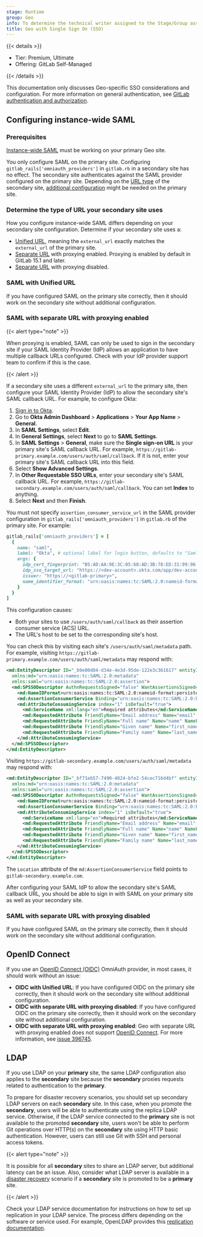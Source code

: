 ```yaml
---
stage: Runtime
group: Geo
info: To determine the technical writer assigned to the Stage/Group associated with this page, see https://handbook.gitlab.com/handbook/product/ux/technical-writing/#assignments
title: Geo with Single Sign On (SSO)
---
```


{{< details >}}

- Tier: Premium, Ultimate
- Offering: GitLab Self-Managed

{{< /details >}}

This documentation only discusses Geo-specific SSO considerations and configuration. For more information on general authentication, see [GitLab authentication and authorization](../../auth/_index.md).

## Configuring instance-wide SAML

### Prerequisites

[Instance-wide SAML](../../../integration/saml.md) must be working on your primary Geo site.

You only configure SAML on the primary site. Configuring `gitlab_rails['omniauth_providers']` in `gitlab.rb` in a secondary site has no effect. The secondary site authenticates against the SAML provider configured on the primary site. Depending on the [URL type](#determine-the-type-of-url-your-secondary-site-uses) of the secondary site, [additional configuration](#saml-with-separate-url-with-proxying-enabled) might be needed on the primary site.

### Determine the type of URL your secondary site uses

How you configure instance-wide SAML differs depending on your secondary site configuration. Determine if your secondary site uses a:

- [Unified URL](../secondary_proxy/_index.md#set-up-a-unified-url-for-geo-sites), meaning the `external_url` exactly matches the `external_url` of the primary site.
- [Separate URL](../secondary_proxy/_index.md#set-up-a-separate-url-for-a-secondary-geo-site) with proxying enabled. Proxying is enabled by default in GitLab 15.1 and later.
- [Separate URL](../secondary_proxy/_index.md#set-up-a-separate-url-for-a-secondary-geo-site) with proxying disabled.

### SAML with Unified URL

If you have configured SAML on the primary site correctly, then it should work on the secondary site without additional configuration.

### SAML with separate URL with proxying enabled

{{< alert type="note" >}}

When proxying is enabled, SAML can only be used to sign in the secondary site if your SAML Identity Provider (IdP) allows an
application to have multiple callback URLs configured. Check with your IdP provider support team to confirm if this is the case.

{{< /alert >}}

If a secondary site uses a different `external_url` to the primary site, then configure your SAML Identity Provider (IdP) to allow the secondary site's SAML callback URL. For example, to configure Okta:

1. [Sign in to Okta](https://login.okta.com/).
1. Go to **Okta Admin Dashboard** > **Applications** > **Your App Name** > **General**.
1. In **SAML Settings**, select **Edit**.
1. In **General Settings**, select **Next** to go to **SAML Settings**.
1. In **SAML Settings** > **General**, make sure the **Single sign-on URL** is your primary site's SAML callback URL. For example, `https://gitlab-primary.example.com/users/auth/saml/callback`. If it is not, enter your primary site's SAML callback URL into this field.
1. Select **Show Advanced Settings**.
1. In **Other Requestable SSO URLs**, enter your secondary site's SAML callback URL. For example, `https://gitlab-secondary.example.com/users/auth/saml/callback`. You can set **Index** to anything.
1. Select **Next** and then **Finish**.

You must not specify `assertion_consumer_service_url` in the SAML provider configuration in `gitlab_rails['omniauth_providers']` in `gitlab.rb` of the primary site. For example:

```ruby
gitlab_rails['omniauth_providers'] = [
  {
    name: "saml",
    label: "Okta", # optional label for login button, defaults to "Saml"
    args: {
      idp_cert_fingerprint: "B5:AD:AA:9E:3C:05:68:AD:3B:78:ED:31:99:96:96:43:9E:6D:79:96",
      idp_sso_target_url: "https://<dev-account>.okta.com/app/dev-account_gitlabprimary_1/exk7k2gft2VFpVFXa5d1/sso/saml",
      issuer: "https://<gitlab-primary>",
      name_identifier_format: "urn:oasis:names:tc:SAML:2.0:nameid-format:persistent"
    }
  }
]
```

This configuration causes:

- Both your sites to use `/users/auth/saml/callback` as their assertion consumer service (ACS) URL.
- The URL's host to be set to the corresponding site's host.

You can check this by visiting each site's `/users/auth/saml/metadata` path. For example, visiting `https://gitlab-primary.example.com/users/auth/saml/metadata` may respond with:

```xml
<md:EntityDescriptor ID="_b9e00d84-d34e-4e3d-95de-122e3c361617" entityID="https://gitlab-primary.example.com"
  xmlns:md="urn:oasis:names:tc:SAML:2.0:metadata"
  xmlns:saml="urn:oasis:names:tc:SAML:2.0:assertion">
  <md:SPSSODescriptor AuthnRequestsSigned="false" WantAssertionsSigned="false" protocolSupportEnumeration="urn:oasis:names:tc:SAML:2.0:protocol">
    <md:NameIDFormat>urn:oasis:names:tc:SAML:2.0:nameid-format:persistent</md:NameIDFormat>
    <md:AssertionConsumerService Binding="urn:oasis:names:tc:SAML:2.0:bindings:HTTP-POST" Location="https://gitlab-primary.example.com/users/auth/saml/callback"    index="0" isDefault="true"/>
    <md:AttributeConsumingService index="1" isDefault="true">
      <md:ServiceName xml:lang="en">Required attributes</md:ServiceName>
      <md:RequestedAttribute FriendlyName="Email address" Name="email" NameFormat="urn:oasis:names:tc:SAML:2.0:attrname-format:basic" isRequired="false"/>
      <md:RequestedAttribute FriendlyName="Full name" Name="name" NameFormat="urn:oasis:names:tc:SAML:2.0:attrname-format:basic" isRequired="false"/>
      <md:RequestedAttribute FriendlyName="Given name" Name="first_name" NameFormat="urn:oasis:names:tc:SAML:2.0:attrname-format:basic" isRequired="false"/>
      <md:RequestedAttribute FriendlyName="Family name" Name="last_name" NameFormat="urn:oasis:names:tc:SAML:2.0:attrname-format:basic" isRequired="false"/>
    </md:AttributeConsumingService>
  </md:SPSSODescriptor>
</md:EntityDescriptor>
```

Visiting `https://gitlab-secondary.example.com/users/auth/saml/metadata` may respond with:

```xml
<md:EntityDescriptor ID="_bf71eb57-7490-4024-bfe2-54cec716d4bf" entityID="https://gitlab-primary.example.com"
  xmlns:md="urn:oasis:names:tc:SAML:2.0:metadata"
  xmlns:saml="urn:oasis:names:tc:SAML:2.0:assertion">
  <md:SPSSODescriptor AuthnRequestsSigned="false" WantAssertionsSigned="false" protocolSupportEnumeration="urn:oasis:names:tc:SAML:2.0:protocol">
    <md:NameIDFormat>urn:oasis:names:tc:SAML:2.0:nameid-format:persistent</md:NameIDFormat>
    <md:AssertionConsumerService Binding="urn:oasis:names:tc:SAML:2.0:bindings:HTTP-POST" Location="https://gitlab-secondary.example.com/users/auth/saml/callback"    index="0" isDefault="true"/>
    <md:AttributeConsumingService index="1" isDefault="true">
      <md:ServiceName xml:lang="en">Required attributes</md:ServiceName>
      <md:RequestedAttribute FriendlyName="Email address" Name="email" NameFormat="urn:oasis:names:tc:SAML:2.0:attrname-format:basic" isRequired="false"/>
      <md:RequestedAttribute FriendlyName="Full name" Name="name" NameFormat="urn:oasis:names:tc:SAML:2.0:attrname-format:basic" isRequired="false"/>
      <md:RequestedAttribute FriendlyName="Given name" Name="first_name" NameFormat="urn:oasis:names:tc:SAML:2.0:attrname-format:basic" isRequired="false"/>
      <md:RequestedAttribute FriendlyName="Family name" Name="last_name" NameFormat="urn:oasis:names:tc:SAML:2.0:attrname-format:basic" isRequired="false"/>
    </md:AttributeConsumingService>
  </md:SPSSODescriptor>
</md:EntityDescriptor>
```

The `Location` attribute of the `md:AssertionConsumerService` field points to `gitlab-secondary.example.com`.

After configuring your SAML IdP to allow the secondary site's SAML callback URL, you should be able to sign in with SAML on your primary site as well as your secondary site.

### SAML with separate URL with proxying disabled

If you have configured SAML on the primary site correctly, then it should work on the secondary site without additional configuration.

## OpenID Connect

If you use an [OpenID Connect (OIDC)](../../auth/oidc.md) OmniAuth provider,
in most cases, it should work without an issue:

- **OIDC with Unified URL**: If you have configured OIDC on the primary site correctly, then it should work on the secondary site without additional configuration.
- **OIDC with separate URL with proxying disabled**: If you have configured OIDC on the primary site correctly, then it should work on the secondary site without additional configuration.
- **OIDC with separate URL with proxying enabled**: Geo with separate URL with proxying enabled does not support [OpenID Connect](../../auth/oidc.md). For more information, see [issue 396745](https://gitlab.com/gitlab-org/gitlab/-/issues/396745).

## LDAP

If you use LDAP on your **primary** site, the same LDAP configuration also applies to the **secondary** site because the **secondary** proxies requests related to authentication to the **primary**.

To prepare for disaster recovery scenarios, you should set up secondary LDAP servers on each **secondary** site. In this case, when you promote the **secondary**, users will be able to authenticate using the replica LDAP service. Otherwise, if the LDAP service connected to the **primary** site is not available to the promoted **secondary** site, users won't be able to perform Git operations over HTTP(s) on the **secondary** site using HTTP basic authentication. However, users can still use Git with SSH and personal access tokens.

{{< alert type="note" >}}

It is possible for all **secondary** sites to share an LDAP server, but additional latency can be an issue. Also, consider what LDAP server is available in a [disaster recovery](../disaster_recovery/_index.md) scenario if a **secondary** site is promoted to be a **primary** site.

{{< /alert >}}

Check your LDAP service documentation for instructions on how to set up replication in your LDAP service. The process differs depending on the software or service used. For example, OpenLDAP provides this [replication documentation](https://www.openldap.org/doc/admin24/replication.html).
